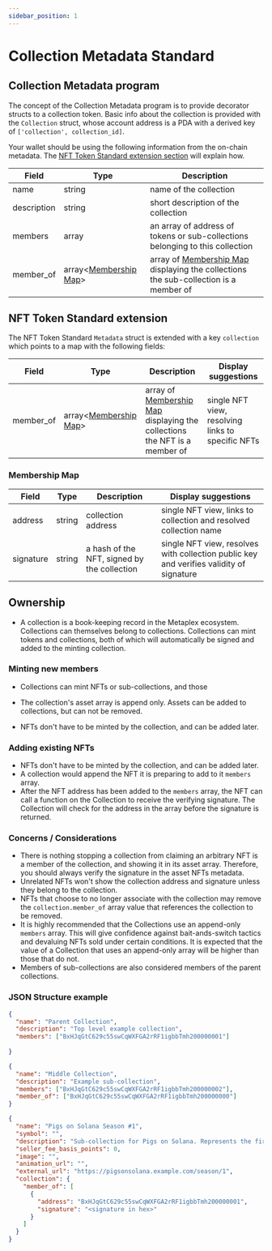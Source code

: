 ```yaml
---
sidebar_position: 1
---
```


# Collection Metadata Standard

## Collection Metadata program

The concept of the Collection Metadata program is to provide decorator structs to a collection token. Basic info about the collection is provided with the `Collection` struct, whose account address is a PDA with a derived key of `['collection', collection_id]`.

Your wallet should be using the following information from the on-chain metadata. The [NFT Token Standard extension section](#nft-token-standard-extension) will explain how.

| Field       | Type                                     | Description                                                                                             | 
| --- | --- | --- | 
| name        | string                                   | name of the collection                                                                                  | 
| description | string                                   | short description of the collection                                                                     |
| members     | array<address>                           | an array of address of tokens or sub-collections belonging to this collection                           |
| member_of   | array<[Membership Map](#membership-map)> | array of [Membership Map](#membership-map) displaying the collections the sub-collection is a member of |


## NFT Token Standard extension

The NFT Token Standard `Metadata` struct is extended with a key `collection` which points to a map with the following fields:

| Field     | Type                                     | Description                                                                                   | Display suggestions                               | 
| --- | --- | --- | --- | 
| member_of | array<[Membership Map](#membership-map)> | array of [Membership Map](#membership-map) displaying the collections the NFT is a member of  | single NFT view, resolving links to specific NFTs |

### Membership Map

| Field     | Type   | Description                                 | Display suggestions                                                                     | 
| --- | --- | --- | --- | 
| address   | string | collection address                          | single NFT view, links to collection and resolved collection name                       |
| signature | string | a hash of the NFT, signed by the collection | single NFT view, resolves with collection public key and verifies validity of signature |

## Ownership

* A collection is a book-keeping record in the Metaplex ecosystem. Collections can themselves belong to collections. Collections can mint tokens and collections, both of which will automatically be signed and added to the minting collection.

### Minting new members

* Collections can mint NFTs or sub-collections, and those 

* The collection's asset array is append only. Assets can be added to collections, but can not be removed.
* NFTs don't have to be minted by the collection, and can be added later.

### Adding existing NFTs

* NFTs don't have to be minted by the collection, and can be added later.
* A collection would append the NFT it is preparing to add to it `members` array.
* After the NFT address has been added to the `members` array, the NFT can call a function on the Collection to receive the verifying signature. The Collection will check for the address in the array before the signature is returned.

### Concerns / Considerations

* There is nothing stopping a collection from claiming an arbitrary NFT is a member of the collection, and showing it in its asset array. Therefore, you should always verify the signature in the asset NFTs metadata.
* Unrelated NFTs won't show the collection address and signature unless they belong to the collection.
* NFTs that choose to no longer associate with the collection may remove the `collection.member_of` array value that references the collection to be removed.
* It is highly recommended that the Collections use an append-only `members` array. This will give confidence against bait-ands-switch tactics and devaluing NFTs sold under certain conditions. It is expected that the value of a Collection that uses an append-only array will be higher than those that do not.
* Members of sub-collections are also considered members of the parent collections.

### JSON Structure example

```json
{
  "name": "Parent Collection",
  "description": "Top level example collection",
  "members": ["BxHJqGtC629c55swCqWXFGA2rRF1igbbTmh200000001"]
  
}
```

```json
{
  "name": "Middle Collection",
  "description": "Example sub-collection",
  "members": ["BxHJqGtC629c55swCqWXFGA2rRF1igbbTmh200000002"],
  "member_of": ["BxHJqGtC629c55swCqWXFGA2rRF1igbbTmh200000000"]
}
```

```json
{
  "name": "Pigs on Solana Season #1",
  "symbol": "",
  "description": "Sub-collection for Pigs on Solana. Represents the first season released.",
  "seller_fee_basis_points": 0,
  "image": "",
  "animation_url": "",
  "external_url": "https://pigsonsolana.example.com/season/1",
  "collection": {
    "member_of": [
      {
        "address": "BxHJqGtC629c55swCqWXFGA2rRF1igbbTmh200000001",
        "signature": "<signature in hex>"
      }
    ]
  }
}
```